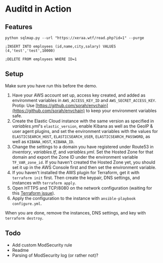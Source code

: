 # Auditd in Action



## Features


`python sqlmap.py --url "https://xeraa.wtf/read.php?id=1" --purge`

`;INSERT INTO employees (id,name,city,salary) VALUES (4,'test','test',10000)`

`;DELETE FROM employees WHERE ID=1`



## Setup

Make sure you have run this before the demo.

1. Have your AWS account set up, access key created, and added as environment variables in `AWS_ACCESS_KEY_ID` and `AWS_SECRET_ACCESS_KEY`. Protip: Use [https://github.com/sorah/envchain](https://github.com/sorah/envchain) to keep your environment variables safe.
1. Create the Elastic Cloud instance with the same version as specified in *variables.yml*'s `elastic_version`, enable Kibana as well as the GeoIP & user agent plugins, and set the environment variables with the values for `ELASTICSEARCH_HOST`, `ELASTICSEARCH_USER`, `ELASTICSEARCH_PASSWORD`, as well as `KIBANA_HOST`, `KIBANA_ID`.
1. Change the settings to a domain you have registered under Route53 in *inventory*, *variables.tf*, and *variables.yml*. Set the Hosted Zone for that domain and export the Zone ID under the environment variable `TF_VAR_zone_id`. If you haven't created the Hosted Zone yet, you should set it up in the AWS Console first and then set the environment variable.
1. If you haven't installed the AWS plugin for Terraform, get it with `terraform init` first. Then create the keypair, DNS settings, and instances with `terraform apply`.
1. Open HTTPS and TCP/8080 on the network configuration (waiting for this [Terraform issue](https://github.com/terraform-providers/terraform-provider-aws/issues/700)).
1. Apply the configuration to the instance with `ansible-playbook configure.yml`.

When you are done, remove the instances, DNS settings, and key with `terraform destroy`.



## Todo

* Add custom ModSecurity rule
* Readme
* Parsing of ModSecurity log (or rather not)?
